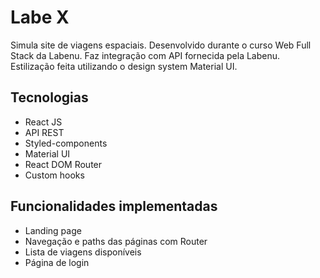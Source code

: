 # Labe X

Simula site de viagens espaciais. Desenvolvido durante o curso Web Full Stack da Labenu. Faz integração com API fornecida pela Labenu. Estilização feita utilizando o design system Material UI.

## Tecnologias

- React JS
- API REST
- Styled-components
- Material UI
- React DOM Router
- Custom hooks

## Funcionalidades implementadas

- Landing page
- Navegação e paths das páginas com Router
- Lista de viagens disponíveis
- Página de login